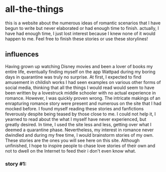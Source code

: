 # all-the-things
this is a website about the numerous ideas of romantic scenarios that I have begun to write but never elaborated or had enough time to finish. actually, I have had enough time, I just lost interest because I knew none of it would happen to me. Feel free to finish these stories or use these storylines!

## influences
Having grown up watching Disney movies and been a lover of books my entire life, eventually finding myself on the app Wattpad during my boring days in quarantine was truly no surprise. At first, I expected to find amusement in childish works I had seen examples on various other forms of social media, thinking that all the things I would read would seem to have been written by a lovestruck middle schooler with no actual experience in romance. 
However, I was quickly proven wrong. The intricate makings of an enrapturing romance story were present and numerous on the site that I had mocked before. I found myself reading these stories and fanfictions feverously despite being teased by those close to me. I could not help it, I yearned to read about the what I myself have never experienced, but greatly desired.
In time, I used the site less and less, getting over what I deemed a quarantine phase. Nevertheless, my interest in romance never dwindled and during my free time, I would brainstorm stories of my own. These stories are the ones you will see here on this site. Although unfinished, I hope to inspire people to chase love stories of their own and not to dwell on the Internet to feed their i don't even know what. 

### story #1: 
